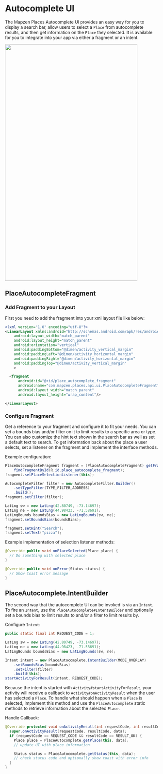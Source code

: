 # Autocomplete UI

The Mapzen Places Autocomplete UI provides an easy way for you to display a search bar, allow
users to select a `Place` from autocomplete results, and then get information on the `Place` they
selected. It is available for you to integrate into your app via either a fragment or an intent.

<img src="https://s3.amazonaws.com/mapzen-assets/images/mapzen-places-api-android/place_autocomplete.png" width="436" height="776" />

## PlaceAutocompleteFragment

### Add Fragment to your Layout

First you need to add the fragment into your xml layout file like below:

```xml
<?xml version="1.0" encoding="utf-8"?>
<LinearLayout xmlns:android="http://schemas.android.com/apk/res/android"
    android:layout_width="match_parent"
    android:layout_height="match_parent"
    android:orientation="vertical"
    android:paddingBottom="@dimen/activity_vertical_margin"
    android:paddingLeft="@dimen/activity_horizontal_margin"
    android:paddingRight="@dimen/activity_horizontal_margin"
    android:paddingTop="@dimen/activity_vertical_margin"
    >

  <fragment
      android:id="@+id/place_autocomplete_fragment"
      android:name="com.mapzen.places.api.ui.PlaceAutocompleteFragment"
      android:layout_width="match_parent"
      android:layout_height="wrap_content"/>

</LinearLayout>
```

### Configure Fragment

Get a reference to your fragment and configure it to fit your needs. You can set a bounds bias
and/or filter on it to limit results to a specific area or type. You can also customize the hint
text shown in the search bar as well as set a default text to search. To get information back about
the place a user selects, set a listener on the fragment and implement the interface methods.

Example configuration:
```java
PlaceAutocompleteFragment fragment = (PlaceAutocompleteFragment) getFragmentManager().
    findFragmentById(R.id.place_autocomplete_fragment);
fragment.setPlaceSelectionListener(this);

AutocompleteFilter filter = new AutocompleteFilter.Builder()
    .setTypeFilter(TYPE_FILTER_ADDRESS)
    .build();
fragment.setFilter(filter);

LatLng sw = new LatLng(42.80749, -73.14697);
LatLng ne = new LatLng(44.98423, -71.58691);
LatLngBounds boundsBias = new LatLngBounds(sw, ne);
fragment.setBoundsBias(boundsBias);

fragment.setHint("Search");
fragment.setText("pizza");
```

Example implementation of selection listener methods:
```java
@Override public void onPlaceSelected(Place place) {
  // Do something with selected place
}

@Override public void onError(Status status) {
  // Show toast error message
}
```

## PlaceAutocomplete.IntentBuilder

The second way that the autocomplete UI can be invoked is via an `Intent`. To fire an `Intent`, use
the `PlaceAutocomplete#IntentBuilder` and optionally set a bounds bias to limit results to and/or a
filter to limit results by.

Configure `Intent`:
```java
public static final int REQUEST_CODE = 1;

LatLng sw = new LatLng(42.80749, -73.14697);
LatLng ne = new LatLng(44.98423, -71.58691);
LatLngBounds boundsBias = new LatLngBounds(sw, ne);

Intent intent = new PlaceAutocomplete.IntentBuilder(MODE_OVERLAY)
    .setBoundsBias(boundsBias)
    .setFilter(filter)
    .build(this);
startActivityForResult(intent, REQUEST_CODE);
```

Because the intent is started with `Activity#startActivityForResult`, your activity will receive a
callback to `Activity#onActivityResult` when the user has selected a `Place`. To handle what should
happen when a `Place` is selected, implement this method and use the `PlaceAutocomplete` static
methods to retrieve information about the selected `Place`.

Handle Callback:
```java
@Override protected void onActivityResult(int requestCode, int resultCode, Intent data) {
  super.onActivityResult(requestCode, resultCode, data);
  if (requestCode == REQUEST_CODE && resultCode == RESULT_OK) {
    Place place = PlaceAutocomplete.getPlace(this, data);
    // update UI with place information

    Status status = PlaceAutocomplete.getStatus(this, data);
    // check status code and optionally show toast with error info
  }
}
```
